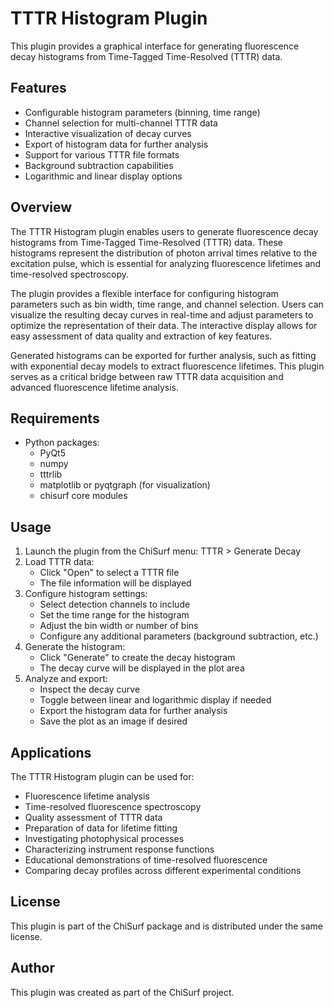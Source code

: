 # TTTR Histogram Plugin

This plugin provides a graphical interface for generating fluorescence decay histograms from Time-Tagged Time-Resolved 
(TTTR) data.

## Features

- Configurable histogram parameters (binning, time range)
- Channel selection for multi-channel TTTR data
- Interactive visualization of decay curves
- Export of histogram data for further analysis
- Support for various TTTR file formats
- Background subtraction capabilities
- Logarithmic and linear display options

## Overview

The TTTR Histogram plugin enables users to generate fluorescence decay histograms from Time-Tagged Time-Resolved (TTTR) 
data. These histograms represent the distribution of photon arrival times relative to the excitation pulse, which is 
essential for analyzing fluorescence lifetimes and time-resolved spectroscopy.

The plugin provides a flexible interface for configuring histogram parameters such as bin width, time range, and channel 
selection. Users can visualize the resulting decay curves in real-time and adjust parameters to optimize the 
representation of their data. The interactive display allows for easy assessment of data quality and extraction of 
key features.

Generated histograms can be exported for further analysis, such as fitting with exponential decay models to extract 
fluorescence lifetimes. This plugin serves as a critical bridge between raw TTTR data acquisition and advanced 
fluorescence lifetime analysis.

## Requirements

- Python packages:
  - PyQt5
  - numpy
  - tttrlib
  - matplotlib or pyqtgraph (for visualization)
  - chisurf core modules

## Usage

1. Launch the plugin from the ChiSurf menu: TTTR > Generate Decay
2. Load TTTR data:
   - Click "Open" to select a TTTR file
   - The file information will be displayed
3. Configure histogram settings:
   - Select detection channels to include
   - Set the time range for the histogram
   - Adjust the bin width or number of bins
   - Configure any additional parameters (background subtraction, etc.)
4. Generate the histogram:
   - Click "Generate" to create the decay histogram
   - The decay curve will be displayed in the plot area
5. Analyze and export:
   - Inspect the decay curve
   - Toggle between linear and logarithmic display if needed
   - Export the histogram data for further analysis
   - Save the plot as an image if desired

## Applications

The TTTR Histogram plugin can be used for:
- Fluorescence lifetime analysis
- Time-resolved fluorescence spectroscopy
- Quality assessment of TTTR data
- Preparation of data for lifetime fitting
- Investigating photophysical processes
- Characterizing instrument response functions
- Educational demonstrations of time-resolved fluorescence
- Comparing decay profiles across different experimental conditions

## License

This plugin is part of the ChiSurf package and is distributed under the same license.

## Author

This plugin was created as part of the ChiSurf project.